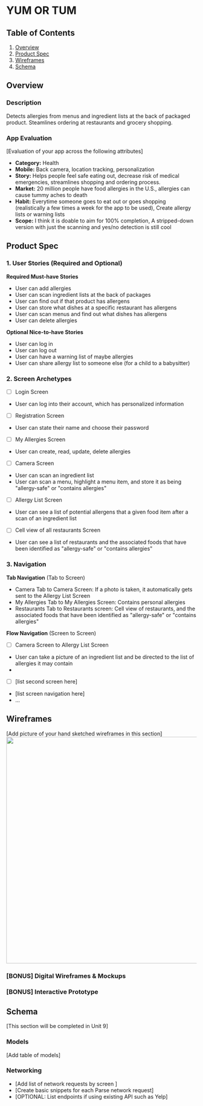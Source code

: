 # YUM OR TUM

## Table of Contents

1. [Overview](#Overview)
2. [Product Spec](#Product-Spec)
3. [Wireframes](#Wireframes)
4. [Schema](#Schema)

## Overview

### Description

Detects allergies from menus and ingredient lists at the back of packaged product. Steamlines ordering at restaurants and grocery shopping.

### App Evaluation

[Evaluation of your app across the following attributes]
- **Category:** Health
- **Mobile:** Back camera, location tracking, personalization
- **Story:** Helps people feel safe eating out, decrease risk of medical emergencies, streamlines shopping and ordering process.
- **Market:** 20 million people have food allergies in the U.S., allergies can cause tummy aches to death
- **Habit:** Everytime someone goes to eat out or goes shopping (realistically a few times a week for the app to be used), Create allergy lists or warning lists
- **Scope:** I think it is doable to aim for 100% completion, A stripped-down version with just the scanning and yes/no detection is still cool

## Product Spec

### 1. User Stories (Required and Optional)

**Required Must-have Stories**

* User can add allergies
* User can scan ingredient lists at the back of packages
* User can find out if that product has allergens
* User can store what dishes at a specific restaurant has allergens
* User can scan menus and find out what dishes has allergens
* User can delete allergies

**Optional Nice-to-have Stories**

* User can log in
* User can log out
* User can have a warning list of maybe allergies
* User can share allergy list to someone else (for a child to a babysitter)

### 2. Screen Archetypes

- [ ] Login Screen
* User can log into their account, which has personalized information
- [ ] Registration Screen
* User can state their name and choose their password
- [ ] My Allergies Screen
* User can create, read, update, delete allergies
- [ ] Camera Screen
* User can scan an ingredient list
* User can scan a menu, highlight a menu item, and store it as being "allergy-safe" or "contains allergies"
- [ ] Allergy List Screen
* User can see a list of potential allergens that a given food item after a scan of an ingredient list
- [ ] Cell view of all restaurants Screen
* User can see a list of restaurants and the associated foods that have been identified as "allergy-safe" or "contains allergies"

### 3. Navigation

**Tab Navigation** (Tab to Screen)

* Camera Tab to Camera Screen: If a photo is taken, it automatically gets sent to the Allergy List Screen
* My Allergies Tab to My Allergies Screen: Contains personal allergies
* Restaurants Tab to Restaurants screen: Cell view of restaurants, and the associated foods that have been identified as "allergy-safe" or "contains allergies"

**Flow Navigation** (Screen to Screen)

- [ ] Camera Screen to Allergy List Screen
* User can take a picture of an ingredient list and be directed to the list of allergies it may contain
* 
- [ ] [list second screen here]
* [list screen navigation here]
* ...

## Wireframes

[Add picture of your hand sketched wireframes in this section]
<img src="YOUR_WIREFRAME_IMAGE_URL" width=600>

### [BONUS] Digital Wireframes & Mockups

### [BONUS] Interactive Prototype

## Schema 

[This section will be completed in Unit 9]

### Models

[Add table of models]

### Networking

- [Add list of network requests by screen ]
- [Create basic snippets for each Parse network request]
- [OPTIONAL: List endpoints if using existing API such as Yelp]
